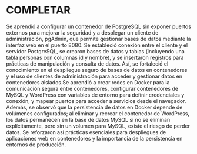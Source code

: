# COMPLETAR  
Se aprendió a configurar un contenedor de PostgreSQL sin exponer puertos externos para mejorar la seguridad y a desplegar un cliente de administración, pgAdmin, que permite gestionar bases de datos mediante la interfaz web en el puerto 8080. Se estableció conexión entre el cliente y el servidor PostgreSQL, se crearon bases de datos y tablas (incluyendo una tabla personas con columnas id y nombre), y se insertaron registros para prácticas de manipulación y consulta de datos. Así, se fortaleció el conocimiento en el despliegue seguro de bases de datos en contenedores y el uso de clientes de administración para acceder y gestionar datos en contenedores aislados.Se aprendió a crear redes en Docker para la comunicación segura entre contenedores, configurar contenedores de MySQL y WordPress con variables de entorno para definir credenciales y conexión, y mapear puertos para acceder a servicios desde el navegador. Además, se observó que la persistencia de datos en Docker depende de volúmenes configurados; al eliminar y recrear el contenedor de WordPress, los datos permanecen en la base de datos MySQL si no se eliminan explícitamente, pero sin un volumen para MySQL, existe el riesgo de perder datos. Se reforzaron así prácticas esenciales para despliegues de aplicaciones web en contenedores y la importancia de la persistencia en entornos de producción.
